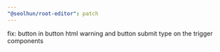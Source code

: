 ```yaml
---
"@seolhun/root-editor": patch
---
```


fix: button in button html warning and button submit type on the trigger components
